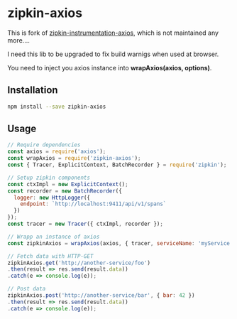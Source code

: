 # zipkin-axios

This is fork of [zipkin-instrumentation-axios](https://github.com/uschmann/zipkin-instrumentation-axios), which is not maintained any more....

I need this lib to be upgraded to fix build warnigs when used at browser.

You need to inject you axios instance into **wrapAxios(axios, options)**.

## Installation

```bash
npm install --save zipkin-axios
```

## Usage

```javascript
// Require dependencies
const axios = require('axios');
const wrapAxios = require('zipkin-axios');
const { Tracer, ExplicitContext, BatchRecorder } = require('zipkin');

// Setup zipkin components
const ctxImpl = new ExplicitContext();
const recorder = new BatchRecorder({
  logger: new HttpLogger({
    endpoint: `http://localhost:9411/api/v1/spans`
  })
});
const tracer = new Tracer({ ctxImpl, recorder });

// Wrapp an instance of axios
const zipkinAxios = wrapAxios(axios, { tracer, serviceName: 'myService'});

// Fetch data with HTTP-GET
zipkinAxios.get('http://another-service/foo')
.then(result => res.send(result.data))
.catch(e => console.log(e));

// Post data
zipkinAxios.post('http://another-service/bar', { bar: 42 })
.then(result => res.send(result.data))
.catch(e => console.log(e));
```
